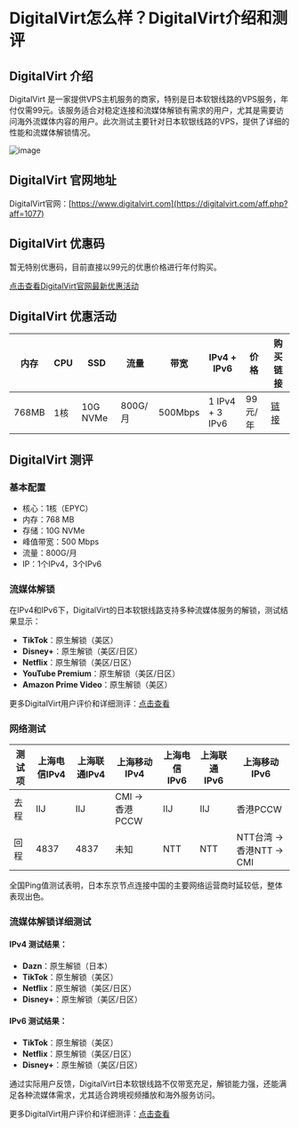 # DigitalVirt怎么样？DigitalVirt介绍和测评

## DigitalVirt 介绍
DigitalVirt 是一家提供VPS主机服务的商家，特别是日本软银线路的VPS服务，年付仅需99元。该服务适合对稳定连接和流媒体解锁有需求的用户，尤其是需要访问海外流媒体内容的用户。此次测试主要针对日本软银线路的VPS，提供了详细的性能和流媒体解锁情况。

![image](https://github.com/user-attachments/assets/7ef76e73-32d6-4185-9750-b693adf781e4)

## DigitalVirt 官网地址
DigitalVirt官网：[https://www.digitalvirt.com](https://digitalvirt.com/aff.php?aff=1077)

## DigitalVirt 优惠码
暂无特别优惠码，目前直接以99元的优惠价格进行年付购买。

[点击查看DigitalVirt官网最新优惠活动](https://digitalvirt.com/aff.php?aff=1077)

## DigitalVirt 优惠活动

| 内存      | CPU    | SSD       | 流量       | 带宽   | IPv4 + IPv6    | 价格   | 购买链接                                                                 |
|---------|--------|-----------|------------|-------|----------------|--------|------------------------------------------------------------------------|
| 768MB   | 1核    | 10G NVMe  | 800G/月    | 500Mbps | 1 IPv4 + 3 IPv6 | 99元/年 | [链接](https://digitalvirt.com/aff.php?aff=1077&pid=110)               |

## DigitalVirt 测评

### 基本配置
- 核心：1核（EPYC）
- 内存：768 MB
- 存储：10G NVMe
- 峰值带宽：500 Mbps
- 流量：800G/月
- IP：1个IPv4，3个IPv6

### 流媒体解锁

在IPv4和IPv6下，DigitalVirt的日本软银线路支持多种流媒体服务的解锁，测试结果显示：
- **TikTok**：原生解锁（美区）
- **Disney+**：原生解锁（美区/日区）
- **Netflix**：原生解锁（美区/日区）
- **YouTube Premium**：原生解锁（美区/日区）
- **Amazon Prime Video**：原生解锁（美区）

更多DigitalVirt用户评价和详细测评：[点击查看](https://digitalvirt.com/aff.php?aff=1077)

### 网络测试

| 测试项  | 上海电信IPv4      | 上海联通IPv4      | 上海移动IPv4      | 上海电信IPv6      | 上海联通IPv6      | 上海移动IPv6      |
|-------|-----------------|-----------------|-----------------|-----------------|-----------------|-----------------|
| 去程   | IIJ             | IIJ             | CMI -> 香港PCCW  | IIJ             | IIJ             | 香港PCCW         |
| 回程   | 4837            | 4837            | 未知             | NTT             | NTT             | NTT台湾 -> 香港NTT -> CMI |

全国Ping值测试表明，日本东京节点连接中国的主要网络运营商时延较低，整体表现出色。

### 流媒体解锁详细测试
#### IPv4 测试结果：
- **Dazn**：原生解锁（日本）
- **TikTok**：原生解锁（美区）
- **Netflix**：原生解锁（美区/日区）
- **Disney+**：原生解锁（美区/日区）

#### IPv6 测试结果：
- **TikTok**：原生解锁（美区）
- **Netflix**：原生解锁（美区/日区）
- **Disney+**：原生解锁（美区/日区）

通过实际用户反馈，DigitalVirt日本软银线路不仅带宽充足，解锁能力强，还能满足各种流媒体需求，尤其适合跨境视频播放和海外服务访问。

更多DigitalVirt用户评价和详细测评：[点击查看](https://digitalvirt.com/aff.php?aff=1077)
